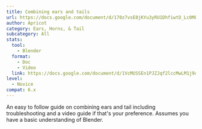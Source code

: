 ```yaml
---
title: Combining ears and tails
url: https://docs.google.com/document/d/170z7vsE8jKYu3yRU1DhfiwtD_Lc0MLNCFQFN-cWGFF0
author: Apricot
category: Ears, Horns, & Tail
subcategory: All
stats:
  tool:
    - Blender
  format:
    - Doc
    - Video
  link: https://docs.google.com/document/d/1VcMUSSEn1PJZJqf2lccMwLM1j9qIww2XoIbrw2K9zkY/edit?usp=sharing
level:
  - Novice
compat: 6.x
---
```

An easy to follow guide on combining ears and tail including troubleshooting and a video guide if that's your preference. Assumes you have a basic understanding of Blender.